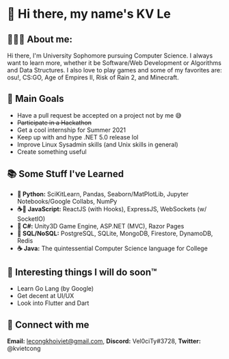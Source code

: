 # 👋 Hi there, my name's KV Le

## 👨🏻‍💻 About me:

Hi there, I'm University Sophomore pursuing Computer Science.
I always want to learn more, whether it be Software/Web Development or
Algorithms and Data Structures. I also love to play games and some of
my favorites are: osu!, CS:GO, Age of Empires II, Risk of Rain 2, and
Minecraft.

## 🥇 Main Goals

- Have a pull request be accepted on a project not by me 😅
- ~~Participate in a Hackathon~~
- Get a cool internship for Summer 2021
- Keep up with and hype .NET 5.0 release lol
- Improve Linux Sysadmin skills (and Unix skills in general)
- Create something useful

## 📚 Some Stuff I've Learned

- **🐍 Python:** SciKitLearn, Pandas, Seaborn/MatPlotLib,
Jupyter Notebooks/Google Collabs, NumPy
- **☕📜 JavaScript:** ReactJS (with Hooks), ExpressJS, WebSockets (w/ SocketIO)
- **🎼 C#:** Unity3D Game Engine, ASP.NET (MVC), Razor Pages
- **💾 SQL/NoSQL:** PostgreSQL, SQLite, MongoDB, Firestore, DynamoDB,
Redis
- **☕ Java:** The quintessential Computer Science language for College

## 📅 Interesting things I will do soon:tm:

- Learn Go Lang (by Google)
- Get decent at UI/UX
- Look into Flutter and Dart

## 🔌 Connect with me
**Email:** lecongkhoiviet@gmail.com, **Discord:** Vel0ciTy#3728,
**Twitter:** @kvietcong
